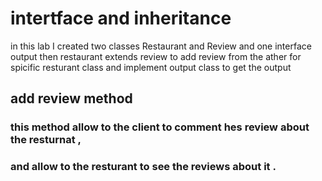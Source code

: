 # intertface and inheritance
in this lab I created two classes Restaurant and Review and one interface output
then restaurant extends review to add review from the ather for spicific resturant class and implement output class to get the output
## add review method
### this method allow to the client to comment hes review about the resturnat ,
### and allow to the resturant to see the reviews about it .